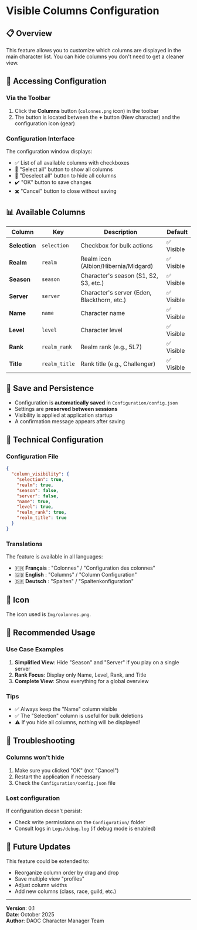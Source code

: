 # Visible Columns Configuration

## 📋 Overview

This feature allows you to customize which columns are displayed in the main character list. You can hide columns you don't need to get a cleaner view.

## 🎯 Accessing Configuration

### Via the Toolbar

1. Click the **Columns** button (`colonnes.png` icon) in the toolbar
2. The button is located between the **+** button (New character) and the configuration icon (gear)

### Configuration Interface

The configuration window displays:
- ✅ List of all available columns with checkboxes
- 🔘 "Select all" button to show all columns
- 🔘 "Deselect all" button to hide all columns
- ✔️ "OK" button to save changes
- ✖️ "Cancel" button to close without saving

## 📊 Available Columns

| Column | Key | Description | Default |
|--------|-----|-------------|---------|
| **Selection** | `selection` | Checkbox for bulk actions | ✅ Visible |
| **Realm** | `realm` | Realm icon (Albion/Hibernia/Midgard) | ✅ Visible |
| **Season** | `season` | Character's season (S1, S2, S3, etc.) | ✅ Visible |
| **Server** | `server` | Character's server (Eden, Blackthorn, etc.) | ✅ Visible |
| **Name** | `name` | Character name | ✅ Visible |
| **Level** | `level` | Character level | ✅ Visible |
| **Rank** | `realm_rank` | Realm rank (e.g., 5L7) | ✅ Visible |
| **Title** | `realm_title` | Rank title (e.g., Challenger) | ✅ Visible |

## 💾 Save and Persistence

- Configuration is **automatically saved** in `Configuration/config.json`
- Settings are **preserved between sessions**
- Visibility is applied at application startup
- A confirmation message appears after saving

## 🔧 Technical Configuration

### Configuration File

```json
{
  "column_visibility": {
    "selection": true,
    "realm": true,
    "season": false,
    "server": false,
    "name": true,
    "level": true,
    "realm_rank": true,
    "realm_title": true
  }
}
```

### Translations

The feature is available in all languages:
- 🇫🇷 **Français** : "Colonnes" / "Configuration des colonnes"
- 🇬🇧 **English** : "Columns" / "Column Configuration"
- 🇩🇪 **Deutsch** : "Spalten" / "Spaltenkonfiguration"

## 🎨 Icon

The icon used is `Img/colonnes.png`.

## 📝 Recommended Usage

### Use Case Examples

1. **Simplified View**: Hide "Season" and "Server" if you play on a single server
2. **Rank Focus**: Display only Name, Level, Rank, and Title
3. **Complete View**: Show everything for a global overview

### Tips

- ✅ Always keep the "Name" column visible
- ✅ The "Selection" column is useful for bulk deletions
- ⚠️ If you hide all columns, nothing will be displayed!

## 🐛 Troubleshooting

### Columns won't hide

1. Make sure you clicked "OK" (not "Cancel")
2. Restart the application if necessary
3. Check the `Configuration/config.json` file

### Lost configuration

If configuration doesn't persist:
- Check write permissions on the `Configuration/` folder
- Consult logs in `Logs/debug.log` (if debug mode is enabled)

## 🔄 Future Updates

This feature could be extended to:
- Reorganize column order by drag and drop
- Save multiple view "profiles"
- Adjust column widths
- Add new columns (class, race, guild, etc.)

---

**Version**: 0.1  
**Date**: October 2025  
**Author**: DAOC Character Manager Team
